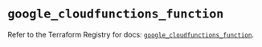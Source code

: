 # `google_cloudfunctions_function`

Refer to the Terraform Registry for docs: [`google_cloudfunctions_function`](https://registry.terraform.io/providers/hashicorp/google/6.11.1/docs/resources/cloudfunctions_function).
